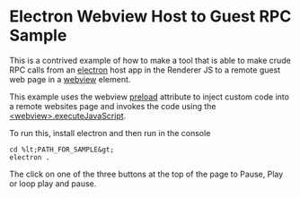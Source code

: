 # Electron Webview Host to Guest RPC Sample

 This is a contrived example of how to make a tool that is able to make crude RPC calls from an [electron](https://github.com/atom/electron) host app in the Renderer JS to a remote guest web page in a [webview](https://github.com/atom/electron/blob/master/docs/api/web-view-tag.md) element.

 This example uses the webview [preload](https://github.com/atom/electron/blob/master/docs/api/web-view-tag.md#preload) attribute to inject custom code into a remote websites page and invokes the code using the [&lt;webview&gt;.executeJavaScript](https://github.com/atom/electron/blob/master/docs/api/web-view-tag.md#webviewexecutejavascriptcode-usergesture).

 To run this, install electron and then run in the console
 ```
cd %lt;PATH_FOR_SAMPLE&gt;
electron .
 ```

 The click on one of the three buttons at the top of the page to Pause, Play or loop play and pause.

